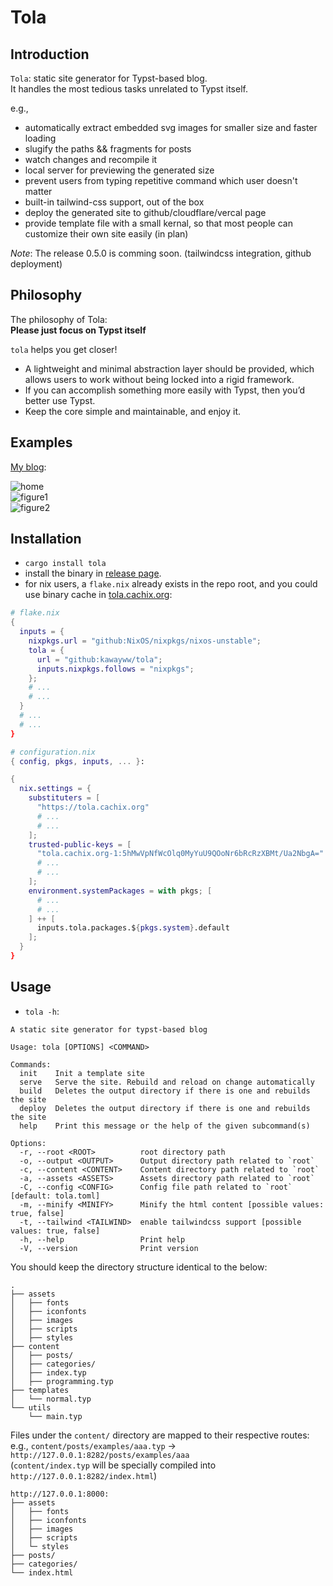 # Tola

## Introduction

`Tola`: static site generator for Typst-based blog.  
It handles the most tedious tasks unrelated to Typst itself.  

e.g.,  
- automatically extract embedded svg images for smaller size and faster loading
- slugify the paths && fragments for posts
- watch changes and recompile it 
- local server for previewing the generated size
- prevent users from typing repetitive command which user doesn't matter
- built-in tailwind-css support, out of the box
- deploy the generated site to github/cloudflare/vercal page
- provide template file with a small kernal, so that most people can customize their own site easily (in plan)

*Note*: The release 0.5.0 is comming soon. (tailwindcss integration, github deployment)  

## Philosophy

The philosophy of Tola:  
**Please just focus on Typst itself**  

`tola` helps you get closer!  
- A lightweight and minimal abstraction layer should be provided, which allows users to work without being locked into a rigid framework.
- If you can accomplish something more easily with Typst, then you’d better use Typst.
- Keep the core simple and maintainable, and enjoy it.

## Examples

[My blog](https://kawayww.com):

![home](/screenshots/home.avif)  
![figure1](/screenshots/figure1.avif)  
![figure2](/screenshots/figure2.avif)  

## Installation

- `cargo install tola`
- install the binary in [release page](https://github.com/KawaYww/tola/releases).
- for nix users, a `flake.nix` already exists in the repo root, and you could use binary cache in [tola.cachix.org](https://tola.cachix.org):

```nix
# flake.nix
{
  inputs = {
    nixpkgs.url = "github:NixOS/nixpkgs/nixos-unstable";
    tola = {
      url = "github:kawayww/tola";
      inputs.nixpkgs.follows = "nixpkgs";
    };
    # ...
    # ...
  }
  # ...
  # ...
}
```

```nix
# configuration.nix
{ config, pkgs, inputs, ... }:

{
  nix.settings = {
    substituters = [
      "https://tola.cachix.org"
      # ...
      # ...
    ];
    trusted-public-keys = [
      "tola.cachix.org-1:5hMwVpNfWcOlq0MyYuU9QOoNr6bRcRzXBMt/Ua2NbgA="
      # ...
      # ...
    ];
    environment.systemPackages = with pkgs; [
      # ...
      # ...
    ] ++ [
      inputs.tola.packages.${pkgs.system}.default
    ];
  }
}
```

## Usage

- `tola -h`:  

```text
A static site generator for typst-based blog

Usage: tola [OPTIONS] <COMMAND>

Commands:
  init    Init a template site
  serve   Serve the site. Rebuild and reload on change automatically
  build   Deletes the output directory if there is one and rebuilds the site
  deploy  Deletes the output directory if there is one and rebuilds the site
  help    Print this message or the help of the given subcommand(s)

Options:
  -r, --root <ROOT>          root directory path
  -o, --output <OUTPUT>      Output directory path related to `root`
  -c, --content <CONTENT>    Content directory path related to `root`
  -a, --assets <ASSETS>      Assets directory path related to `root`
  -C, --config <CONFIG>      Config file path related to `root` [default: tola.toml]
  -m, --minify <MINIFY>      Minify the html content [possible values: true, false]
  -t, --tailwind <TAILWIND>  enable tailwindcss support [possible values: true, false]
  -h, --help                 Print help
  -V, --version              Print version
```

You should keep the directory structure identical to the below:

```text
.
├── assets
│   ├── fonts
│   ├── iconfonts
│   ├── images
│   ├── scripts
│   ├── styles
├── content
│   ├── posts/
│   ├── categories/
│   ├── index.typ
│   ├── programming.typ
├── templates
│   └── normal.typ
└── utils
    └── main.typ
```

Files under the `content/` directory are mapped to their respective routes:  
e.g., `content/posts/examples/aaa.typ` -> `http://127.0.0.1:8282/posts/examples/aaa`  
(`content/index.typ` will be specially compiled into `http://127.0.0.1:8282/index.html`)  

```text
http://127.0.0.1:8000:
├── assets
│   ├── fonts
│   ├── iconfonts
│   ├── images
│   ├── scripts
│   └─ styles
├── posts/
├── categories/
└── index.html
```


